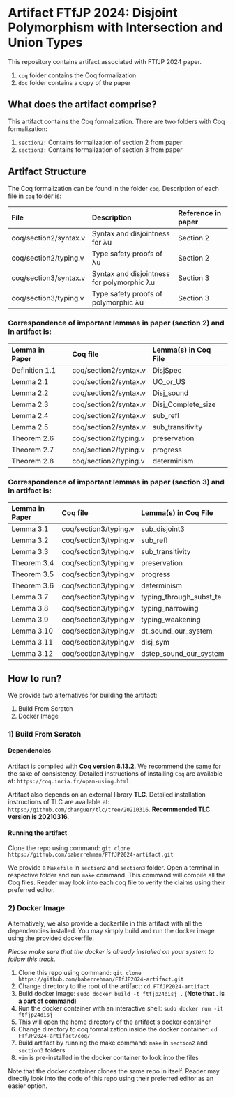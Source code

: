# Artifact FTfJP 2024: Disjoint Polymorphism with Intersection and Union Types

This repository contains artifact associated with FTfJP 2024 paper.

1. `coq` folder contains the Coq formalization
2. `doc` folder contains a copy of the paper

## What does the artifact comprise?

This artifact contains the Coq formalization. There are two folders with Coq formalization:

1. `section2:` Contains formalization of section 2 from paper 
2. `section3:` Contains formalization of section 3 from paper

## Artifact Structure

The Coq formalization can be found in the folder `coq`. Description of each file in
`coq` folder is:

|  File                    |   Description                                       | Reference in paper |
| :----------------------- | :-------------------------------------------------- | :----------------- |
| coq/section2/syntax.v    | Syntax and disjointness for λu                      | Section 2          |
| coq/section2/typing.v    | Type safety proofs of λu                            | Section 2          | 
| coq/section3/syntax.v    | Syntax and disjointness for polymorphic λu          | Section 3          |
| coq/section3/typing.v    | Type safety proofs of polymorphic λu                | Section 3          |



### Correspondence of important lemmas in paper (section 2) and in artifact is:


|  Lemma in Paper  |   Coq file                 |     Lemma(s) in Coq File     |
| :--------------- | :------------------------- | :--------------------------- |
| Definition 1.1   | coq/section2/syntax.v      | DisjSpec                     |
| Lemma 2.1        | coq/section2/syntax.v      | UO_or_US                     |
| Lemma 2.2        | coq/section2/syntax.v      | Disj_sound                   |
| Lemma 2.3        | coq/section2/syntax.v      | Disj_Complete_size           |
| Lemma 2.4        | coq/section2/syntax.v      | sub_refl                     |
| Lemma 2.5        | coq/section2/syntax.v      | sub_transitivity             |
| Theorem 2.6      | coq/section2/typing.v      | preservation                 |
| Theorem 2.7      | coq/section2/typing.v      | progress                     |
| Theorem 2.8      | coq/section2/typing.v      | determinism                  |


### Correspondence of important lemmas in paper (section 3) and in artifact is:


|  Lemma in Paper  |   Coq file                 |     Lemma(s) in Coq File     |
| :--------------- | :------------------------- | :--------------------------- |
| Lemma 3.1        | coq/section3/typing.v      | sub_disjoint3                |
| Lemma 3.2        | coq/section3/typing.v      | sub_refl                     |
| Lemma 3.3        | coq/section3/typing.v      | sub_transitivity             |
| Theorem 3.4      | coq/section3/typing.v      | preservation                 |
| Theorem 3.5      | coq/section3/typing.v      | progress                     |
| Theorem 3.6      | coq/section3/typing.v      | determinism                  |
| Lemma 3.7        | coq/section3/typing.v      | typing_through_subst_te      |
| Lemma 3.8        | coq/section3/typing.v      | typing_narrowing             |
| Lemma 3.9        | coq/section3/typing.v      | typing_weakening             |
| Lemma 3.10       | coq/section3/typing.v      | dt_sound_our_system          |
| Lemma 3.11       | coq/section3/typing.v      | disj_sym                     |
| Lemma 3.12       | coq/section3/typing.v      | dstep_sound_our_system       |


## How to run?

We provide two alternatives for building the artifact:

1. Build From Scratch
2. Docker Image

### 1) Build From Scratch

#### Dependencies

Artifact is compiled with **Coq version 8.13.2**. We recommend the same for the
sake of consistency. Detailed instructions of installing `Coq` are available
at: `https://coq.inria.fr/opam-using.html`.

Artifact also depends on an external library **TLC**. Detailed installation
instructions of TLC are available at: `https://github.com/charguer/tlc/tree/20210316`.
**Recommended TLC version is 20210316**.

#### Running the artifact

Clone the repo using command: `git clone https://github.com/baberrehman/FTfJP2024-artifact.git`

We provide a `Makefile` in `section2` and `section3` folder. Open a terminal in respective folder and
run `make` command. This command will compile all the Coq files. Reader may look into
each coq file to verify the claims using their preferred editor.

### 2) Docker Image

Alternatively, we also provide a dockerfile in this artifact with all the dependencies
installed. You may simply build and run the docker image using the provided dockerfile.

*Please make sure that the docker is already installed on your system to follow this track.*

1. Clone this repo using command: `git clone https://github.com/baberrehman/FTfJP2024-artifact.git`
2. Change directory to the root of the artifact: `cd FTfJP2024-artifact`
3. Build docker image: `sudo docker build -t ftfjp24disj .` (**Note that . is a part of command**)
4. Run the docker container with an interactive shell: `sudo docker run -it ftfjp24disj`
5. This will open the home directory of the artifact's docker container
6. Change directory to coq formalization inside the docker container: `cd FTfJP2024-artifact/coq/`
7. Build artifact by running the make command: `make` in `section2` and `section3` folders
8. `vim` is pre-installed in the docker container to look into the files

Note that the docker container clones the same repo in itself. Reader may directly
look into the code of this repo using their preferred editor as an easier option.

